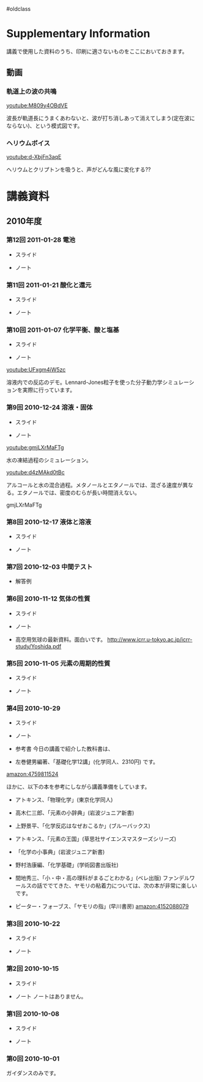 #oldclass


# Supplementary Information

講義で使用した資料のうち、印刷に適さないものをここにおいておきます。


## 動画




### 軌道上の波の共鳴

[youtube:M809y4OBdVE](youtube:M809y4OBdVE)

波長が軌道長にうまくあわないと、波が打ち消しあって消えてしまう(定在波にならない)、という模式図です。

<!-- !氷の融解 -->

### ヘリウムボイス

[youtube:d-XbjFn3aqE](youtube:d-XbjFn3aqE)

ヘリウムとクリプトンを吸うと、声がどんな風に変化する??


# 講義資料


## 2010年度


### 第12回 2011-01-28 電池

* スライド
[](storage:教養物理化学2010/2011-01-28slide12.pdf)

* ノート
[](storage:教養物理化学2010/2011-01-28note12.pdf)


### 第11回 2011-01-21 酸化と還元

* スライド
[](storage:教養物理化学2010/2011-01-21slide11.pdf)

* ノート
[](storage:教養物理化学2010/2011-01-21note11.pdf)


### 第10回 2011-01-07 化学平衡、酸と塩基

* スライド
[](storage:教養物理化学2010/2011-01-07slide10.pdf)

* ノート
[](storage:教養物理化学2010/2011-01-07note10.pdf)

[youtube:UFxgm4iW5zc](youtube:UFxgm4iW5zc)

溶液内での反応のデモ。Lennard-Jones粒子を使った分子動力学シミュレーションを実際に行っています。


### 第9回 2010-12-24 溶液・固体

* スライド
[](storage:教養物理化学2010/2010-12-24slide9.pdf)

* ノート
[](storage:教養物理化学2010/2010-12-24note9.pdf)

[youtube:gmjLXrMaFTg](youtube:gmjLXrMaFTg)

水の凍結過程のシミュレーション。

[youtube:d4zMAkd0tBc](youtube:d4zMAkd0tBc)

アルコールと水の混合過程。メタノールとエタノールでは、混ざる速度が異なる。エタノールでは、密度のむらが長い時間消えない。

gmjLXrMaFTg




### 第8回 2010-12-17 液体と溶液

* スライド
[](storage:教養物理化学2010/2010-12-17slide8.pdf)

* ノート
[](storage:教養物理化学2010/2010-12-17note8.pdf)


### 第7回 2010-12-03 中間テスト

* 解答例
[](storage:教養物理化学2010/2010-12-03problem7answers.pdf)


### 第6回 2010-11-12 気体の性質

* スライド
[](storage:教養物理化学2010/2010-11-12slide6.pdf)

* ノート
[](storage:教養物理化学2010/2010-11-12note6.pdf)

* 高空用気球の最新資料。面白いです。
http://www.icrr.u-tokyo.ac.jp/icrr-study/Yoshida.pdf


### 第5回 2010-11-05 元素の周期的性質

* スライド
[](storage:教養物理化学2010/2010-11-05slide5.pdf)

* ノート
[](storage:教養物理化学2010/2010-11-05note5.pdf)


### 第4回 2010-10-29

* スライド
[](storage:教養物理化学2010/2010-10-29.pdf)

* ノート
[](storage:教養物理化学2010/2010-10-29note.pdf)

* 参考書
今日の講義で紹介した教科書は、

* 左巻健男編著、「基礎化学12講」(化学同人、2310円)
です。

[amazon:4759811524](amazon:4759811524)

ほかに、以下の本を参考にしながら講義準備をしています。

* アトキンス、「物理化学」(東京化学同人)
* 高木仁三郎、「元素の小辞典」(岩波ジュニア新書)
* 上野景平、「化学反応はなぜおこるか」(ブルーバックス)
* アトキンス、「元素の王国」(草思社サイエンスマスターズシリーズ)
* 「化学の小事典」(岩波ジュニア新書)
* 野村浩康編、「化学基礎」(学術図書出版社)
* 間地秀三、「小・中・高の理科がまるごとわかる」(ベレ出版)
ファンデルワールスの話ででてきた、ヤモリの粘着力については、次の本が非常に楽しいです。

* ピーター・フォーブス、「ヤモリの指」(早川書房)
[amazon:4152088079](amazon:4152088079)






### 第3回 2010-10-22

* スライド
[](storage:教養物理化学2010/2010-10-22.pdf)

* ノート
[](storage:教養物理化学2010/2010-10-22note.pdf)


### 第2回 2010-10-15

* スライド
[](storage:教養物理化学2010/2010-10-15.pdf)

* ノート
ノートはありません。

<!-- [](storage:教養物理化学2010/2010-10-29note.pdf) -->

### 第1回 2010-10-08

* スライド
[](storage:教養物理化学2010/2010-10-08.pdf)

* ノート
[](storage:教養物理化学2010/2010-10-08note.pdf)


### 第0回 2010-10-01

ガイダンスのみです。

<!--  -->

